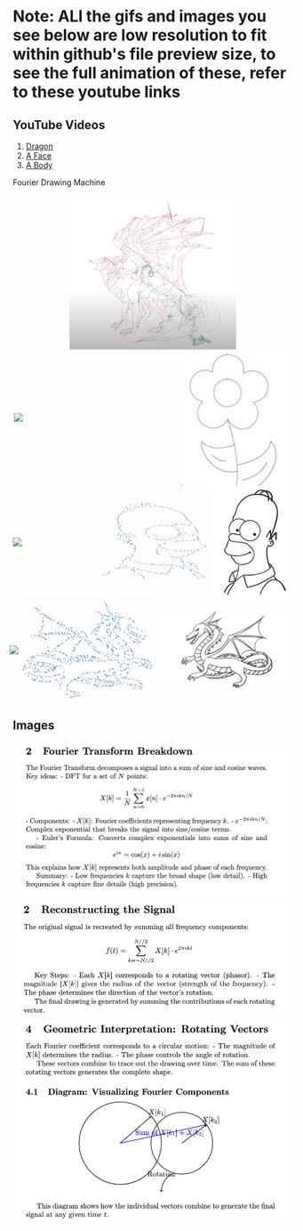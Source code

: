 # Note: ALl the gifs and images you see below are low resolution to fit within github's file preview size, to see the full animation of these, refer to these youtube links
## YouTube Videos

1. [Dragon](https://www.youtube.com/watch?v=8C18B097bbs)
2. [A Face](https://www.youtube.com/watch?v=FxWh0C7bTS4)
3. [A Body](https://www.youtube.com/watch?v=44Rb9387V88)

Fourier Drawing Machine

<div style="display: flex; justify-content: center; align-items: center; margin: 0; padding: 0;">
    <img src="images/chad.jpg" width="300" style="margin: 0; padding: 0;">
</div>

<div style="display: flex; justify-content: center; align-items: center; margin: 0; padding: 0;">
    <img src="images/output1.gif" width="300" style="margin: 0; padding: 0;">
    <img src="images/image1.jpg" width="200" style="margin: 0; padding: 0;">
</div>

<div style="display: flex; justify-content: center; align-items: center; margin: 0; padding: 0;">
    <img src="images/output2.gif" width="300" style="margin: 0; padding: 0;">
    <img src="images/point2.jpg" width="200" style="margin: 0; padding: 0;">
    <img src="images/image2.jpg" width="150" style="margin: 0; padding: 0;">
</div>

<div style="display: flex; justify-content: center; align-items: center; margin: 0; padding: 0;">
    <img src="images/output3.gif" width="300" style="margin: 0; padding: 0;">
    <img src="images/point3.jpg" width="250" style="margin: 0; padding: 0;">
    <img src="images/image3.jpg" width="250" style="margin: 0; padding: 0;">
</div>


## Images

![Explain 1](explain/1.png)
![Explain 2](explain/2.png)
![Explain 3](explain/3.png)



